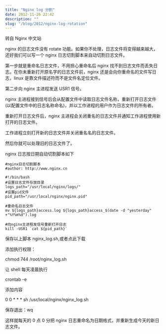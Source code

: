 ```yaml
---
title: "Nginx log 分割"
date: 2012-11-26 22:42
description: ""
slug: "/blog/2012/nginx-log-rotation"
---
```


转自 Nginx 中文站

nginx 的日志文件没有 rotate 功能。如果你不处理，日志文件将变得越来越大，还好我们可以写一个 nginx 日志切割脚本来自动切割日志文件。

第一步就是重命名日志文件，不用担心重命名后 nginx 找不到日志文件而丢失日志。在你未重新打开原名字的日志文件前，nginx 还是会向你重命名的文件写日志，linux 是靠文件描述符而不是文件名定位文件。

第二步向 nginx 主进程发送 USR1 信号。

nginx 主进程接到信号后会从配置文件中读取日志文件名称，重新打开日志文件(以配置文件中的日志名称命名)，并以工作进程的用户作为日志文件的所有者。

重新打开日志文件后，nginx 主进程会关闭重名的日志文件并通知工作进程使用新打开的日志文件。

工作进程立刻打开新的日志文件并关闭重名名的日志文件。

然后你就可以处理旧的日志文件了。

nginx 日志按日期自动切割脚本如下

```
#nginx日志切割脚本
#author: http://www.nginx.cn

#!/bin/bash
#设置日志文件存放目录
logs_path="/usr/local/nginx/logs/"
#设置pid文件
pid_path="/usr/local/nginx/nginx.pid"

#重命名日志文件
mv ${logs_path}access.log ${logs_path}access_$(date -d "yesterday" +"%Y%m%d").log

#向nginx主进程发信号重新打开日志
kill -USR1 `cat ${pid_path}`

```

保存以上脚本 nginx_log.sh,或者点此下载

添加执行权限：

chmod 744 /root/nginx_log.sh

让 shell 每天凌晨执行

crontab -e

添加内容

0 0 \* \* \* sh /usr/local/nginx/nginx_log.sh

保存退出：wq

这样就每天的 0 点 0 分把 nginx 日志重命名为日期格式，并重新生成今天的新日志文件。
